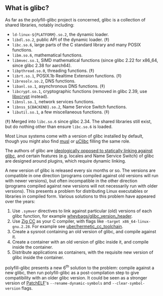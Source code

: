 ## What is glibc?

As far as the polyfill-glibc project is concerned, glibc is a collection of shared libraries, notably including:
* `ld-linux-${PLATFORM}.so.2`, the dynamic loader.
* `libdl.so.2`, public API of the dynamic loader. (‡)
* `libc.so.6`, large parts of the C standard library and many POSIX functions.
* `libm.so.6`, mathematical functions.
* `libmvec.so.1`, SIMD mathematical functions (since glibc 2.22 for x86_64, since glibc 2.38 for aarch64).
* `libpthread.so.0`, threading functions. (‡)
* `librt.so.1`, POSIX.1b Realtime Extension functions. (‡)
* `libresolv.so.2`, DNS functions.
* `libanl.so.1`, asynchronous DNS functions. (‡)
* `libcrypt.so.1`, cryptographic functions (removed in glibc 2.39, use [libxcrypt](https://github.com/besser82/libxcrypt/) instead).
* `libnsl.so.1`, network services functions.
* `libnss_${BACKEND}.so.2`, Name Service Switch functions.
* `libutil.so.1`, a few miscellaneous functions. (‡)

(‡) Merged into `libc.so.6` since glibc 2.34. The shared libraries still exist, but do nothing other than ensure `libc.so.6` is loaded.

Most Linux systems come with a version of glibc installed by default, though you might also find [musl](https://musl.libc.org/) or [µClibc](https://uclibc-ng.org/) filling the same role.

The authors of glibc are [ideologically opposed to statically linking against glibc](https://akkadia.org/drepper/no_static_linking.html), and certain features (e.g. locales and Name Service Switch) of glibc are designed around plugins, which require dynamic linking.

A new version of glibc is released every six months or so. The versions are compatible in one direction (programs compiled against old versions will run with newer versions), but often incompatible in the other direction (programs compiled against new versions will not necessarily run with older versions). This presents a problem for distributing Linux executables or libraries in compiled form. Various solutions to this problem have appeared over the years:
1. Use `.symver` directives to link against particular (old) versions of each glibc function, for example [wheybags/glibc_version_header](https://github.com/wheybags/glibc_version_header).
2. Use [Zig CC](https://andrewkelley.me/post/zig-cc-powerful-drop-in-replacement-gcc-clang.html) as your C compiler, with flags like `-target x86_64-linux-gnu.2.28`. For example see [uber/hermetic_cc_toolchain](https://github.com/uber/hermetic_cc_toolchain).
3. Create a sysroot containing an old version of glibc, and compile against it.
4. Create a container with an old version of glibc inside it, and compile inside the container.
5. Distribute applications as containers, with the requisite new version of glibc inside the container.

polyfill-glibc presents a new 6<sup>th</sup> solution to the problem: compile against a new glibc, then run polyfill-glibc as a post-compilation step to give compatibility with an older glibc version. It could be seen as a stronger version of [PatchELF](https://github.com/NixOS/patchelf)'s `--rename-dynamic-symbols` and `--clear-symbol-version` flags.

